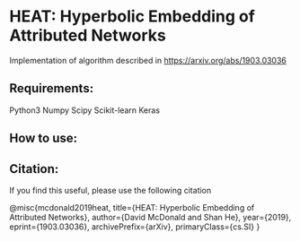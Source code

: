 # HEAT: Hyperbolic Embedding of Attributed Networks
Implementation of algorithm described in https://arxiv.org/abs/1903.03036

## Requirements:
Python3
Numpy
Scipy
Scikit-learn
Keras

## How to use:

## Citation:
If you find this useful, please use the following citation

@misc{mcdonald2019heat,
    title={HEAT: Hyperbolic Embedding of Attributed Networks},
    author={David McDonald and Shan He},
    year={2019},
    eprint={1903.03036},
    archivePrefix={arXiv},
    primaryClass={cs.SI}
}
